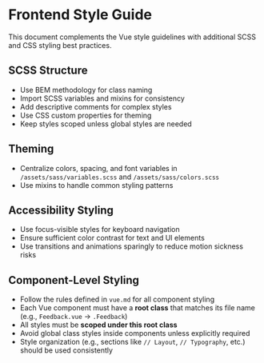 # Frontend Style Guide

This document complements the Vue style guidelines with additional SCSS and CSS styling best practices.

## SCSS Structure

- Use BEM methodology for class naming  
- Import SCSS variables and mixins for consistency  
- Add descriptive comments for complex styles  
- Use CSS custom properties for theming  
- Keep styles scoped unless global styles are needed

## Theming

- Centralize colors, spacing, and font variables in `/assets/sass/variables.scss` and `/assets/sass/colors.scss`  
- Use mixins to handle common styling patterns

## Accessibility Styling

- Use focus-visible styles for keyboard navigation  
- Ensure sufficient color contrast for text and UI elements  
- Use transitions and animations sparingly to reduce motion sickness risks  

## Component-Level Styling

- Follow the rules defined in `vue.md` for all component styling
- Each Vue component must have a **root class** that matches its file name (e.g., `Feedback.vue` → `.Feedback`)
- All styles must be **scoped under this root class**
- Avoid global class styles inside components unless explicitly required
- Style organization (e.g., sections like `// Layout`, `// Typography`, etc.) should be used consistently
